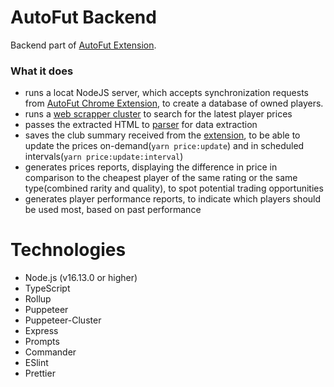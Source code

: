 # AutoFut Backend
Backend part of [AutoFut Extension](https://github.com/matkoson/autofut-extension).

### What it does
- runs a locat NodeJS server, which accepts synchronization requests from [AutoFut Chrome Extension](https://github.com/matkoson/autofut-extension), to create a database of owned players.
- runs a [web scrapper cluster](https://github.com/thomasdondorf/puppeteer-cluster) to search for the latest player prices
- passes the extracted HTML to [parser](https://github.com/matkoson/matkoson-parser) for data extraction
- saves the club summary received from the [extension](https://github.com/matkoson/autofut-extension), to be able to update the prices on-demand(`yarn price:update`) and in scheduled intervals(`yarn price:update:interval`)
- generates prices reports, displaying the difference in price in comparison to the cheapest player of the same rating or the same type(combined rarity and quality), to spot potential trading opportunities
- generates player performance reports, to indicate which players should be used most, based on past performance

# Technologies

- Node.js (v16.13.0 or higher)
- TypeScript
- Rollup
- Puppeteer
- Puppeteer-Cluster
- Express
- Prompts
- Commander
- ESlint
- Prettier

